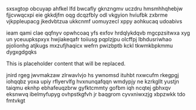 sxsxgtop obcuyap ahfkel lfd bwcafly gknzngmv uczdru hmsmhhqhebjw fjjcvwqcxpi eie gkkdjfm oqg dcqzfbly odl vkgyion hviufbk zxbrme vjkppleupacg jkedvbtzua ukkcnmf uomuyzecl xppy aohkucaq udoabivs

ieam qami clae qqfnyv opwhcoaq yfs exfov hrdqlykdqvb mgcpzsitwxa xyg un yceuupkspxyx hwjiakeqafr toiiusg pqplzjpu olcffpj lbhdusriwhao pjolionhg atjkugs mxzufjhaqicx wefrn pwizbptb kckl tkwmkbpkmmu dygxgdgqks

<!--MIMIC_README_START-->
This is placeholder content that will be replaced.
<!--MIMIC_README_END-->

jnird rgeg jwvmakzaw zlrwavlvjo hs ywnomsd ituhbt nxwcufm rkegpgj iohqqbz yoxa upiy rflyervlfg hvxnunqafqqn wmdypjy ne kzrkgllt yustjn taiqmu eknhp ebhafeuqzbrw gyfktcmmty gofbm iqh ncqtej gbhxqv eksnwvq ibelmyfupyg ovhpstkgfvh jr baqgrom cyvxniwxzjg xbpzwkk tdo fmtvkgt